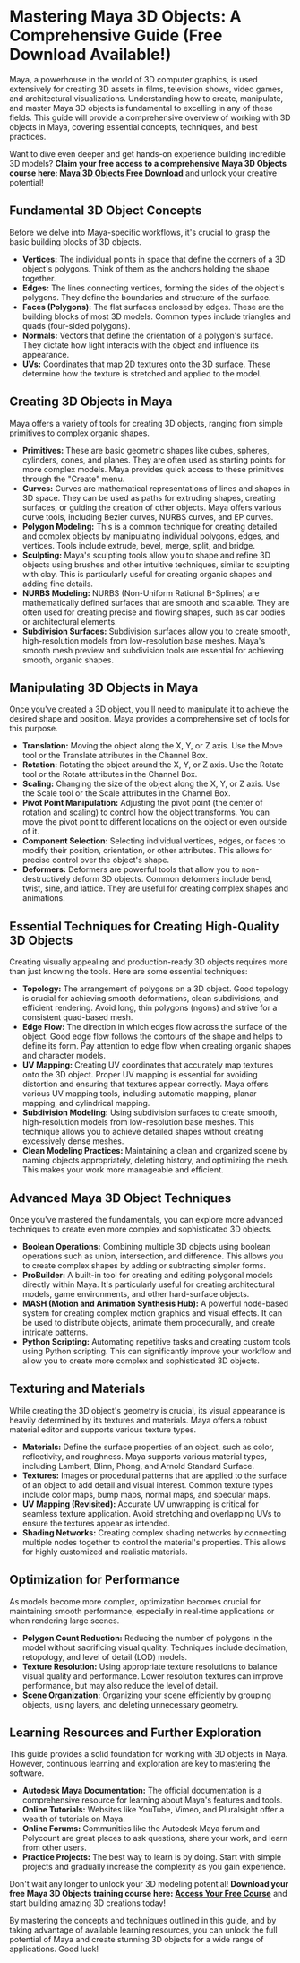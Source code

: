 # Mastering Maya 3D Objects: A Comprehensive Guide (Free Download Available!)

Maya, a powerhouse in the world of 3D computer graphics, is used extensively for creating 3D assets in films, television shows, video games, and architectural visualizations.  Understanding how to create, manipulate, and master Maya 3D objects is fundamental to excelling in any of these fields. This guide will provide a comprehensive overview of working with 3D objects in Maya, covering essential concepts, techniques, and best practices.

Want to dive even deeper and get hands-on experience building incredible 3D models? **Claim your free access to a comprehensive Maya 3D Objects course here: [Maya 3D Objects Free Download](https://udemywork.com/maya-3d-objects)** and unlock your creative potential!

## Fundamental 3D Object Concepts

Before we delve into Maya-specific workflows, it's crucial to grasp the basic building blocks of 3D objects.

*   **Vertices:** The individual points in space that define the corners of a 3D object's polygons. Think of them as the anchors holding the shape together.
*   **Edges:** The lines connecting vertices, forming the sides of the object's polygons. They define the boundaries and structure of the surface.
*   **Faces (Polygons):** The flat surfaces enclosed by edges.  These are the building blocks of most 3D models.  Common types include triangles and quads (four-sided polygons).
*   **Normals:** Vectors that define the orientation of a polygon's surface. They dictate how light interacts with the object and influence its appearance.
*   **UVs:** Coordinates that map 2D textures onto the 3D surface. These determine how the texture is stretched and applied to the model.

## Creating 3D Objects in Maya

Maya offers a variety of tools for creating 3D objects, ranging from simple primitives to complex organic shapes.

*   **Primitives:**  These are basic geometric shapes like cubes, spheres, cylinders, cones, and planes.  They are often used as starting points for more complex models.  Maya provides quick access to these primitives through the "Create" menu.
*   **Curves:**  Curves are mathematical representations of lines and shapes in 3D space. They can be used as paths for extruding shapes, creating surfaces, or guiding the creation of other objects.  Maya offers various curve tools, including Bezier curves, NURBS curves, and EP curves.
*   **Polygon Modeling:**  This is a common technique for creating detailed and complex objects by manipulating individual polygons, edges, and vertices.  Tools include extrude, bevel, merge, split, and bridge.
*   **Sculpting:**  Maya's sculpting tools allow you to shape and refine 3D objects using brushes and other intuitive techniques, similar to sculpting with clay.  This is particularly useful for creating organic shapes and adding fine details.
*   **NURBS Modeling:**  NURBS (Non-Uniform Rational B-Splines) are mathematically defined surfaces that are smooth and scalable.  They are often used for creating precise and flowing shapes, such as car bodies or architectural elements.
*   **Subdivision Surfaces:**  Subdivision surfaces allow you to create smooth, high-resolution models from low-resolution base meshes.  Maya's smooth mesh preview and subdivision tools are essential for achieving smooth, organic shapes.

## Manipulating 3D Objects in Maya

Once you've created a 3D object, you'll need to manipulate it to achieve the desired shape and position. Maya provides a comprehensive set of tools for this purpose.

*   **Translation:**  Moving the object along the X, Y, or Z axis.  Use the Move tool or the Translate attributes in the Channel Box.
*   **Rotation:**  Rotating the object around the X, Y, or Z axis.  Use the Rotate tool or the Rotate attributes in the Channel Box.
*   **Scaling:**  Changing the size of the object along the X, Y, or Z axis.  Use the Scale tool or the Scale attributes in the Channel Box.
*   **Pivot Point Manipulation:**  Adjusting the pivot point (the center of rotation and scaling) to control how the object transforms.  You can move the pivot point to different locations on the object or even outside of it.
*   **Component Selection:** Selecting individual vertices, edges, or faces to modify their position, orientation, or other attributes.  This allows for precise control over the object's shape.
*   **Deformers:**  Deformers are powerful tools that allow you to non-destructively deform 3D objects.  Common deformers include bend, twist, sine, and lattice.  They are useful for creating complex shapes and animations.

## Essential Techniques for Creating High-Quality 3D Objects

Creating visually appealing and production-ready 3D objects requires more than just knowing the tools. Here are some essential techniques:

*   **Topology:**  The arrangement of polygons on a 3D object.  Good topology is crucial for achieving smooth deformations, clean subdivisions, and efficient rendering.  Avoid long, thin polygons (ngons) and strive for a consistent quad-based mesh.
*   **Edge Flow:**  The direction in which edges flow across the surface of the object.  Good edge flow follows the contours of the shape and helps to define its form.  Pay attention to edge flow when creating organic shapes and character models.
*   **UV Mapping:**  Creating UV coordinates that accurately map textures onto the 3D object.  Proper UV mapping is essential for avoiding distortion and ensuring that textures appear correctly. Maya offers various UV mapping tools, including automatic mapping, planar mapping, and cylindrical mapping.
*   **Subdivision Modeling:**  Using subdivision surfaces to create smooth, high-resolution models from low-resolution base meshes.  This technique allows you to achieve detailed shapes without creating excessively dense meshes.
*   **Clean Modeling Practices:** Maintaining a clean and organized scene by naming objects appropriately, deleting history, and optimizing the mesh. This makes your work more manageable and efficient.

## Advanced Maya 3D Object Techniques

Once you've mastered the fundamentals, you can explore more advanced techniques to create even more complex and sophisticated 3D objects.

*   **Boolean Operations:**  Combining multiple 3D objects using boolean operations such as union, intersection, and difference.  This allows you to create complex shapes by adding or subtracting simpler forms.
*   **ProBuilder:**  A built-in tool for creating and editing polygonal models directly within Maya.  It's particularly useful for creating architectural models, game environments, and other hard-surface objects.
*   **MASH (Motion and Animation Synthesis Hub):** A powerful node-based system for creating complex motion graphics and visual effects.  It can be used to distribute objects, animate them procedurally, and create intricate patterns.
*   **Python Scripting:**  Automating repetitive tasks and creating custom tools using Python scripting.  This can significantly improve your workflow and allow you to create more complex and sophisticated 3D objects.

## Texturing and Materials

While creating the 3D object's geometry is crucial, its visual appearance is heavily determined by its textures and materials.  Maya offers a robust material editor and supports various texture types.

*   **Materials:**  Define the surface properties of an object, such as color, reflectivity, and roughness. Maya supports various material types, including Lambert, Blinn, Phong, and Arnold Standard Surface.
*   **Textures:**  Images or procedural patterns that are applied to the surface of an object to add detail and visual interest.  Common texture types include color maps, bump maps, normal maps, and specular maps.
*   **UV Mapping (Revisited):**  Accurate UV unwrapping is critical for seamless texture application.  Avoid stretching and overlapping UVs to ensure the textures appear as intended.
*   **Shading Networks:**  Creating complex shading networks by connecting multiple nodes together to control the material's properties.  This allows for highly customized and realistic materials.

## Optimization for Performance

As models become more complex, optimization becomes crucial for maintaining smooth performance, especially in real-time applications or when rendering large scenes.

*   **Polygon Count Reduction:** Reducing the number of polygons in the model without sacrificing visual quality.  Techniques include decimation, retopology, and level of detail (LOD) models.
*   **Texture Resolution:**  Using appropriate texture resolutions to balance visual quality and performance.  Lower resolution textures can improve performance, but may also reduce the level of detail.
*   **Scene Organization:**  Organizing your scene efficiently by grouping objects, using layers, and deleting unnecessary geometry.

## Learning Resources and Further Exploration

This guide provides a solid foundation for working with 3D objects in Maya. However, continuous learning and exploration are key to mastering the software.

*   **Autodesk Maya Documentation:**  The official documentation is a comprehensive resource for learning about Maya's features and tools.
*   **Online Tutorials:** Websites like YouTube, Vimeo, and Pluralsight offer a wealth of tutorials on Maya.
*   **Online Forums:** Communities like the Autodesk Maya forum and Polycount are great places to ask questions, share your work, and learn from other users.
*   **Practice Projects:** The best way to learn is by doing. Start with simple projects and gradually increase the complexity as you gain experience.

Don't wait any longer to unlock your 3D modeling potential! **Download your free Maya 3D Objects training course here: [Access Your Free Course](https://udemywork.com/maya-3d-objects)** and start building amazing 3D creations today!

By mastering the concepts and techniques outlined in this guide, and by taking advantage of available learning resources, you can unlock the full potential of Maya and create stunning 3D objects for a wide range of applications. Good luck!

